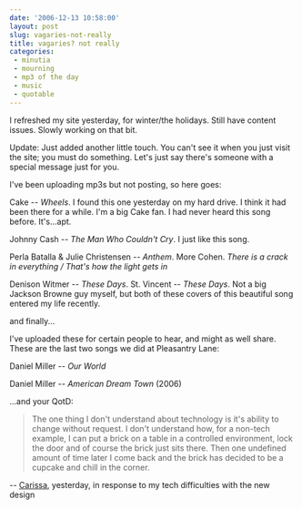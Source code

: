 ```yaml
---
date: '2006-12-13 10:58:00'
layout: post
slug: vagaries-not-really
title: vagaries? not really
categories:
 - minutia
 - mourning
 - mp3 of the day
 - music
 - quotable
---
```


I refreshed my site yesterday, for winter/the holidays. Still have content issues. Slowly working on that bit.

Update: Just added another little touch. You can't see it when you just visit the site; you must do something. Let's just say there's someone with a special message just for you.

I've been uploading mp3s but not posting, so here goes:

Cake -- _Wheels_. I found this one yesterday on my hard drive. I think it had been there for a while. I'm a big Cake fan. I had never heard this song before. It's...apt.

Johnny Cash -- _The Man Who Couldn't Cry_. I just like this song.

Perla Batalla & Julie Christensen -- _Anthem_. More Cohen. _There is a crack in everything / That's how the light gets in_

Denison Witmer -- _These Days_. St. Vincent -- _These Days_. Not a big Jackson Browne guy myself, but both of these covers of this beautiful song entered my life recently.

and finally...

I've uploaded these for certain people to hear, and might as well share. These are the last two songs we did at Pleasantry Lane:

Daniel Miller -- _Our World_

Daniel Miller -- _American Dream Town_ (2006)

...and your QotD:

> The one thing I don't understand about technology is it's ability to change without request. I don't understand how, for a non-tech example, I can put a brick on a table in a controlled environment, lock the door and of course the brick just sits there. Then one undefined amount of time later I come back and the brick has decided to be a cupcake and chill in the corner.

-- [Carissa][9], yesterday, in response to my tech difficulties with the new
design

   [9]: http://carissabyers.blogspot.com/
